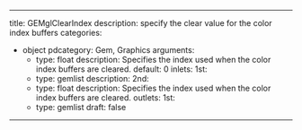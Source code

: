
---
title: GEMglClearIndex
description: specify the clear value for the color index buffers
categories:
  - object
pdcategory: Gem, Graphics
arguments:
    - type: float
      description: Specifies the index used when the color index buffers are cleared.
      default: 0
inlets:
  1st:
    - type: gemlist
      description:
  2nd:
    - type: float
      description: Specifies the index used when the color index buffers are cleared.
outlets:
  1st:
    - type: gemlist
draft: false
---

